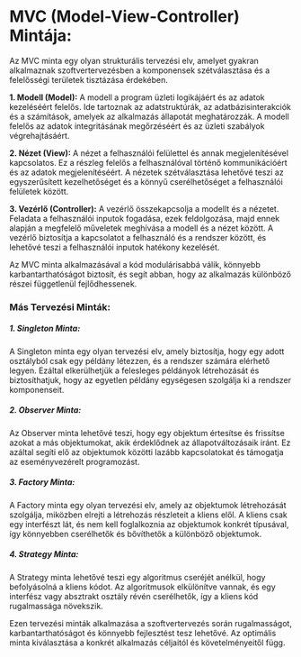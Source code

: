 # MVC (Model-View-Controller) Mintája:

Az MVC minta egy olyan strukturális tervezési elv, amelyet gyakran alkalmaznak szoftvertervezésben a komponensek szétválasztása és a felelősségi területek tisztázása érdekében.

**1. Modell (Model):** A modell a program üzleti logikájáért és az adatok kezeléséért felelős. Ide tartoznak az adatstruktúrák, az adatbázisinterakciók és a számítások, amelyek az alkalmazás állapotát meghatározzák. A modell felelős az adatok integritásának megőrzéséért és az üzleti szabályok végrehajtásáért.

**2. Nézet (View):** A nézet a felhasználói felülettel és annak megjelenítésével kapcsolatos. Ez a részleg felelős a felhasználóval történő kommunikációért és az adatok megjelenítéséért. A nézetek szétválasztása lehetővé teszi az egyszerűsített kezelhetőséget és a könnyű cserélhetőséget a felhasználói felületek között.

**3. Vezérlő (Controller):** A vezérlő összekapcsolja a modellt és a nézetet. Feladata a felhasználói inputok fogadása, ezek feldolgozása, majd ennek alapján a megfelelő műveletek meghívása a modell és a nézet között. A vezérlő biztosítja a kapcsolatot a felhasználó és a rendszer között, és lehetővé teszi a felhasználói inputok hatékony kezelését.

Az MVC minta alkalmazásával a kód modulárisabbá válik, könnyebb karbantarthatóságot biztosít, és segít abban, hogy az alkalmazás különböző részei függetlenül fejlődhessenek.

### Más Tervezési Minták:

##### 1. Singleton Minta:
A Singleton minta egy olyan tervezési elv, amely biztosítja, hogy egy adott osztályból csak egy példány létezzen, és a rendszer számára elérhető legyen. Ezáltal elkerülhetjük a felesleges példányok létrehozását és biztosíthatjuk, hogy az egyetlen példány egységesen szolgálja ki a rendszer komponenseit.

##### 2. Observer Minta:

Az Observer minta lehetővé teszi, hogy egy objektum értesítse és frissítse azokat a más objektumokat, akik érdeklődnek az állapotváltozásaik iránt. Ez azáltal segíti elő az objektumok közötti lazább kapcsolatokat és támogatja az eseményvezérelt programozást.

##### 3. Factory Minta:

A Factory minta egy olyan tervezési elv, amely az objektumok létrehozását szolgálja, miközben elrejti a létrehozás részleteit a kliens elől. A kliens csak egy interfészt lát, és nem kell foglalkoznia az objektumok konkrét típusával, így könnyebben cserélhetők és bővíthetők a különböző objektumok.

##### 4. Strategy Minta:

A Strategy minta lehetővé teszi egy algoritmus cseréjét anélkül, hogy befolyásolná a kliens kódot. Az algoritmusok elkülönítve vannak, és egy interfész vagy absztrakt osztály révén cserélhetők, így a kliens kód rugalmassága növekszik.

Ezen tervezési minták alkalmazása a szoftvertervezés során rugalmasságot, karbantarthatóságot és könnyebb fejlesztést tesz lehetővé. Az optimális minta kiválasztása a konkrét alkalmazás céljaitól és követelményeitől függ.